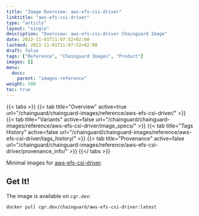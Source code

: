 ```yaml
---
title: "Image Overview: aws-efs-csi-driver"
linktitle: "aws-efs-csi-driver"
type: "article"
layout: "single"
description: "Overview: aws-efs-csi-driver Chainguard Image"
date: 2022-11-01T11:07:52+02:00
lastmod: 2022-11-01T11:07:52+02:00
draft: false
tags: ["Reference", "Chainguard Images", "Product"]
images: []
menu:
  docs:
    parent: "images-reference"
weight: 500
toc: true
---
```


{{< tabs >}}
{{< tab title="Overview" active=true url="/chainguard/chainguard-images/reference/aws-efs-csi-driver/" >}}
{{< tab title="Variants" active=false url="/chainguard/chainguard-images/reference/aws-efs-csi-driver/image_specs/" >}}
{{< tab title="Tags History" active=false url="/chainguard/chainguard-images/reference/aws-efs-csi-driver/tags_history/" >}}
{{< tab title="Provenance" active=false url="/chainguard/chainguard-images/reference/aws-efs-csi-driver/provenance_info/" >}}
{{</ tabs >}}



<!--overview:start-->
Minimal images for [aws-efs-csi-driver](https://aws.amazon.com/efs/).
<!--overview:end-->

<!--getting:start-->
## Get It!
The image is available on `cgr.dev`:

```
docker pull cgr.dev/chainguard/aws-efs-csi-driver:latest
```
<!--getting:end-->

<!--body:start-->
<!--body:end-->

